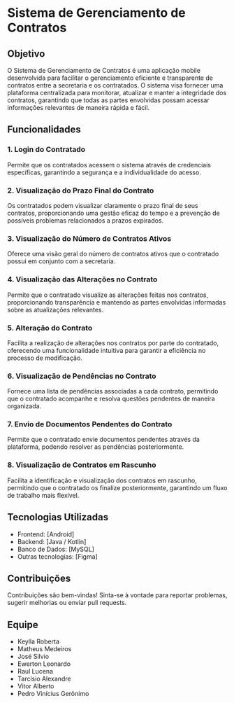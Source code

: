 # Sistema de Gerenciamento de Contratos

## Objetivo

O Sistema de Gerenciamento de Contratos é uma aplicação mobile desenvolvida para facilitar o gerenciamento eficiente e transparente de contratos entre a secretaria e os contratados. O sistema visa fornecer uma plataforma centralizada para monitorar, atualizar e manter a integridade dos contratos, garantindo que todas as partes envolvidas possam acessar informações relevantes de maneira rápida e fácil.

## Funcionalidades

### 1. Login do Contratado

Permite que os contratados acessem o sistema através de credenciais específicas, garantindo a segurança e a individualidade do acesso.

### 2. Visualização do Prazo Final do Contrato

Os contratados podem visualizar claramente o prazo final de seus contratos, proporcionando uma gestão eficaz do tempo e a prevenção de possíveis problemas relacionados a prazos expirados.

### 3. Visualização do Número de Contratos Ativos

Oferece uma visão geral do número de contratos ativos que o contratado possui em conjunto com a secretaria.

### 4. Visualização das Alterações no Contrato

Permite que o contratado visualize as alterações feitas nos contratos, proporcionando transparência e mantendo as partes envolvidas informadas sobre as atualizações relevantes.

### 5. Alteração do Contrato

Facilita a realização de alterações nos contratos por parte do contratado, oferecendo uma funcionalidade intuitiva para garantir a eficiência no processo de modificação.

### 6. Visualização de Pendências no Contrato

Fornece uma lista de pendências associadas a cada contrato, permitindo que o contratado acompanhe e resolva questões pendentes de maneira organizada.

### 7. Envio de Documentos Pendentes do Contrato

Permite que o contratado envie documentos pendentes através da plataforma, podendo resolver as pendências posteriormente.

### 8. Visualização de Contratos em Rascunho

Facilita a identificação e visualização dos contratos em rascunho, permitindo que o contratado os finalize posteriormente, garantindo um fluxo de trabalho mais flexível.

## Tecnologias Utilizadas

- Frontend: [Android]
- Backend: [Java / Kotlin]
- Banco de Dados: [MySQL]
- Outras tecnologias: [Figma]

## Contribuições

Contribuições são bem-vindas! Sinta-se à vontade para reportar problemas, sugerir melhorias ou enviar pull requests.

## Equipe

- Keylla Roberta
- Matheus Medeiros
- José Silvio
- Ewerton Leonardo
- Raul Lucena
- Tarcísio Alexandre
- Vitor Alberto 
- Pedro Vinícius Gerônimo


